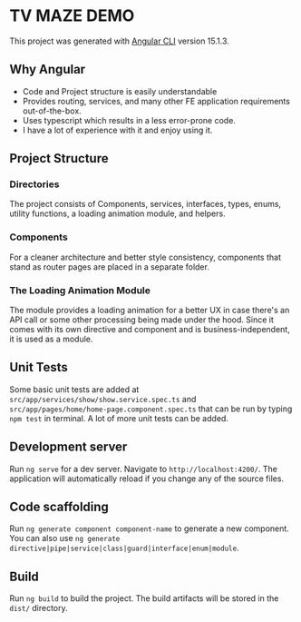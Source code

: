 # TV MAZE DEMO

This project was generated with [Angular CLI](https://github.com/angular/angular-cli) version 15.1.3.

## Why Angular
* Code and Project structure is easily understandable
* Provides routing, services, and many other FE application requirements out-of-the-box. 
* Uses typescript which results in a less error-prone code. 
* I have a lot of experience with it and enjoy using it.

## Project Structure
### Directories
The project consists of Components, services, interfaces, types, enums, utility functions, a loading animation module, and helpers.

### Components
For a cleaner architecture and better style consistency, components that stand as router pages are placed in a separate folder.

### The Loading Animation Module
The module provides a loading animation for a better UX in case there's an API call or some other processing being made under the hood.
Since it comes with its own directive and component and is business-independent, it is used as a module.


## Unit Tests
Some basic unit tests are added at `src/app/services/show/show.service.spec.ts` and `src/app/pages/home/home-page.component.spec.ts` that can be run by typing `npm test` in terminal. 
A lot of more unit tests can be added.


## Development server

Run `ng serve` for a dev server. Navigate to `http://localhost:4200/`. The application will automatically reload if you change any of the source files.

## Code scaffolding

Run `ng generate component component-name` to generate a new component. You can also use `ng generate directive|pipe|service|class|guard|interface|enum|module`.

## Build

Run `ng build` to build the project. The build artifacts will be stored in the `dist/` directory.
